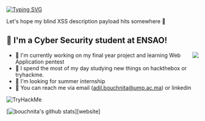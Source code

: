 [![Typing SVG](https://readme-typing-svg.herokuapp.com?font=Hack&color=%239315B7&lines=What's+up!+I'm+Adil+-+aka+N0stradanuss)](https://git.io/typing-svg)


Let's hope my blind XSS description payload hits somewhere :penguin:

## :name_badge: I'm a Cyber Security student at ENSAO!
<img align="right" src="https://c.tenor.com/OKO48giZVgwAAAAC/school-superbad.gif" />

- :meat_on_bone: I'm currently working on my final year project and learning Web Application pentest
- :tangerine: I spend the most of my day studying new things on hackthebox or tryhackme.
- :tomato: I'm looking for summer internship
- :watermelon: You can reach me via email (adil.bouchnita@ump.ac.ma) or linkedin


<img src="https://tryhackme-badges.s3.amazonaws.com/N0stradamus.png" alt="TryHackMe">



[![bouchnita's github stats](https://github-readme-stats.vercel.app/api?username=bouchnita&show_icons=true&theme=dracula)][website]

<!--
**bouchnita/bouchnita** is a ✨ _special_ ✨ repository because its `README.md` (this file) appears on your GitHub profile.

Here are some ideas to get you started:

- 🔭 I’m currently working on ...
- 🌱 I’m currently learning ...
- 👯 I’m looking to collaborate on ...
- 🤔 I’m looking for help with ...
- 💬 Ask me about ...
- 📫 How to reach me: ...
- 😄 Pronouns: ...
- ⚡ Fun fact: ...

## Description
At the age of 13, I created my first ever computer virus on a Windows XP and
since then have been obsessed with to Security Research and Software Development.
I am currently working on getting my OSCP and Pentest+ to be an expert in the
field on Information Security and pen-testing. On this github I have a lot of
repositories ranging from my personnal work to my portfolio projects and
School Projects.
-->


